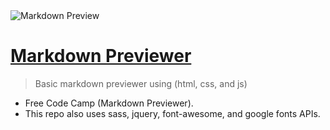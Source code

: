 <img src="https://assets.codepen.io/2099965/internal/screenshots/pens/oMeLYW.default.png" title="Markdown Preview" alt="Markdown Preview">

# [Markdown Previewer](https://herndev.github.io/Markdown-Previewer/)

> Basic markdown previewer using (html, css, and js)


- Free Code Camp (Markdown Previewer).
- This repo also uses sass, jquery, font-awesome, and google fonts APIs.

